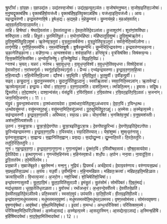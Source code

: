 

  
श्रु॒ष्टीवां॑। वां॒य॒ज्ञः। य॒ज्ञउद्य॑तः। उद्य॑तस्स॒जोषाः॑। उद्य॑त॒इत्युत्ऽय॑तः। स॒जोषा॑मनु॒ष्वत्। स॒जोषा॒इति॑स॒ऽजोषाः॑। म॒नु॒ष्वद्वृ॒क्तब॑र्हिषः। वृ॒क्तब॑र्हिषो॒यज॑ध्यै। वृ॒क्तब॑र्हिष॒इति॑वृ॒क्तऽब॑र्हिषः। यज॑ध्या॒इति॒यज॑ध्यै।। आयः। यइन्द्रा॒वरु॑णौ। इन्द्रा॒वरु॑णावि॒षे। इ॒षेअ॒द्य। अ॒द्यम॒हे। म॒हेसु॒म्नाय॑। सु॒म्नाय॑म॒हे। म॒हआ॑व॒वर्त॑त्। आ॒व॒व॒र्त॑त॒दित्या॒ऽव॒वर्त॑त्।।  
ताहि। हिश्रेष्ठा॑। श्रेष्ठा॑दे॒वता॑ता। दे॒वता॑तातु॒जा। दे॒वता॒तेति॑दे॒वऽता॑ता। तु॒जाशूरा॑णं। शूरा॑णां॒शवि॑ष्ठा। शवि॑ष्ठा॒ता। ताहि। हिभू॒तं। भू॒तमिति॑भू॒तं।। म॒घोनां॒मंहि॑ष्ठा। मंहि॑ष्ठातुवि॒शुष्म॑। तु॒वि॒शुष्म॑ऋ॒तेन॑। तु॒वि॒शुष्मेति॑तु॒वि॒ऽशुष्म॑। ऋ॒तेन॑वृत्र॒तुरा॑। वृ॒त्र॒तुरा॒सर्व॑सेना। वृ॒त्र॒तु॒रेति॑वृ॒त्र॒ऽतुरा॑। सर्व॑से॒नेति॒सर्व॑ऽसेना।।  
तागृ॑णीहि। गृ॒णी॒हि॒न॒मस्ये॑भिः। न॒म॒स्ये॑भिश्शू॒षैः। शू॒षैस्सु॒म्नेभिः॑। सु॒म्नेभि॑रि॒न्द्रावरु॑णा। इ॒न्द्रावरु॑णाचका॒ना। च॒का॒नेति॑च॒का॒ना।। वज्रे॑णा॒न्यः। अ॒न्यश्शव॑सा। शव॑सा॒हन्ति॑। हन्ति॑वृ॒त्रं। वृ॒त्रंसिष॑क्ति। सिष॑क्त्य॒न्यः। सि॒स॒क्तीति॒सिस॑क्ति। अ॒न्योवृ॒जिने॑षु। वृ॒जिने॑षु॒विप्रः॑। विप्र॒इति॒विप्रः॑।।  
ग्नाश्च॑। च॒यत्। यन्नरः॑। नर॑श्च। च॒वा॒वृ॒ध॒न्त॒। वा॒वृ॒ध॒न्त॒विश्वे॑। व॒वृ॒ध॒न्ते॒ति॑ववृधन्त। विश्वे॑दे॒वासः॑। दे॒वासो॑न॒रां। न॒रांस्वगू॑र्ताः। स्वगू॑र्ता॒इति॒स्वऽगू॑र्ताः।। प्रैभ्यः॑। एभ्य॑इन्द्रावरुणा। इ॒न्द्रा॒व॒रु॒णा॒म॒हि॒त्वा। म॒हि॒त्वाद्यौः। म॒हि॒त्वेति॑म॒हि॒ऽत्वा। द्यौश्च॑। च॒पृ॒थि॒वि। पृ॒थि॒वि॒भू॒तं॒। भू॒त॒मु॒र्वी। उ॒र्वीइत्यु॒र्वी।।  
सइत्। इत्सु॒दानुः॑। सु॒दानु॒स्स्ववा॑न्। सु॒दानु॒रिति॑सु॒ऽदानुः॑। स्ववाँ॑ऋ॒तावा॑। स्ववा॒निति॒स्वऽवा॑न्। ऋ॒तावेन्द्रा॑। ऋ॒तवेत्यृ॒तऽवा॑। इन्द्रा॒यः। योवां॑। वां॒व॒रु॒णा॒। व॒रु॒णा॒दाश॑ति। दाश॑ति॒त्मन्। त्मन्निति॒त्मन्।। इ॒षासः। सद्वि॒षः। द्वि॒स्त॑रेत्। त॒रे॒द्दाश्वा॑न्। दाश्वा॒न्वंस॑त्। वंस॑द्र॒यिं। र॒यिंर॑यि॒वतः॑। र॒यि॒वत॑श्च। र॒यि॒वत॒इति॑र॒यि॒ऽवतः॑। च॒जना॑न्। जना॒निति॒जना॑न्।। 11 ।।  
यंयु॒वं। यु॒वन्दा॒श्व॑ध्वराय। दा॒श्व॑ध्वरायदेवा। दा॒श्व॑ध्वरा॒येति॑दा॒शुऽअ॑ध्वराय। दे॒वा॒र॒यिं। ऱ॒यिन्ध॒त्थः। ध॒त्थोवसु॑मन्तं। वसु॑मन्तपुरु॒क्षुं। वसु॑मन्त॒मिति॒वसु॑ऽमन्तं। पु॒रु॒क्षुमिति॑पु॒रु॒ऽक्षुं।। अ॒स्मेसः। अ॒स्मेइत्य॒स्मे। सइ॑न्द्रावरुणौ। इ॒न्द्रा॒व॒रु॒णा॒वपि॑। अपि॑ष्यात्। स्या॒त्प्र। प्रयः। योभ॒नक्ति॑। भ॒नक्ति॑व॒नुषां॑। व॒नुषा॒मश॑स्तीः। अश॑स्ती॒रित्यश॑स्तीः।।  
उ॒तनः॑। न॒स्सु॒त्रा॒त्रः। सु॒त्रा॒त्रो॒दे॒वगो॑पाः। सु॒त्रा॒त्रइति॑सु॒ऽत्रा॒त्रः। दे॒वगो॑पासू॒रिभ्यः॑। दे॒वगो॑पा॒इति॑दे॒वऽगो॑पाः। सू॒रिभ्य॑इन्द्रावरुणा। इ॒न्द्रा॒व॒रु॒ण॒र॒यिः। र॒यिस्या॑त्। स्या॒दिति॑स्यात्।। येषां॒शुष्मः॑। शुष्मः॒पृत॑नासु। पृत॑नासुसा॒ह्वान्। सा॒ह्वान्प्र। स॒ह्वानिति॑स॒ह्वान्। प्रस॒द्यः। स॒द्योद्यु॒म्ना। द्यु॒म्नाति॒रते॑। ति॒रते॒ततु॑रिः।ततु॑रि॒रिति॒ततु॑रिः।।  
नूनः॑। न॒इ॒न्द्रा॒व॒रु॒णा॒। इ॒न्द्रा॒व॒रु॒णा॒गृ॒णा॒ना। गृ॒णा॒नापृं॒क्तं। पृं॒क्तंर॒यिं। र॒यिंसौ॑श्रव॒साय॑। सौ॒श्र॒व॒साय॑देवा। दे॒वेति॑देवा।। इ॒त्थागृ॒णन्तः॑। गृ॒णन्तो॑म॒हिन॑स्य। म॒हिन॑स्य॒शर्धः॑। शर्धो॒पः। अ॒पोन। नना॒वा। ना॒वादु॑रि॒ता। दु॒रि॒तात॑रेम। त॒रे॒मेति॑तरेम।।  
प्रस॒म्राजे॑। स॒म्राजे॑बृह॒ते। बृ॒ह॒तेमन्म॑। मन्म॒नु। नुप्रि॒यं। प्रि॒यमर्च॑। अर्च॑दे॒वाय॑। दे॒वाय॒वरु॑णाय। वरु॑णायस॒प्रथः॑। स॒प्रथ॒इति॑स॒ऽप्रथः॑।। अ॒यंयः। यउ॒र्वी। उ॒र्वीम॑हि॒ना। म॒हि॒नामहि॑व्रतः। महि॑व्रतः॒क्रत्वा॑। महि॑व्रत॒इति॒महि॑ऽव्रतः। क्रत्वा॑वि॒भाति॑। वि॒भात्य॒जरः॑। अ॒जरो॒न। नशो॒चिषा॑। शो॒चिषेति॑शो॒चिषा॑।।  
इन्द्रा॑वरुणासुतपौ। सु॒त॒पा॒वि॒मं। सु॒त॒पा॒विति॑सुतऽपौ। इ॒मंसु॒तं। सु॒तंसोमं॑। सोमं॑पिबतं। पि॒ब॒तं॒मद्यं॑। मद्यं॑धृतव्रता। धृ॒त॒व्र॒तेति॑धृतऽव्रता।। यु॒वोरथः॑। रथो॑अध्व॒रं। अ॒ध्व॒रन्दे॒ववी॑तये। दे॒ववी॑तये॒प्रति॑। दे॒ववी॑तय॒इति॑दे॒वऽवी॑तये। प्रति॒स्वसा॑रं। स्वसा॑र॒मुप॑। उप॑याति। या॒ति॒वी॒तये॑। वी॒तय॒इति॑वी॒तये॑।।  
इन्द्रा॑वरुणा॒मधु॑मत्तमस्य। मधु॑मत्तमस्य॒वृष्णः॑। मधु॑मत्तमस्येति॒मधु॑मत्ऽतमस्य। वृष्ण॒स्सोम॑स्य। सोम॑स्यवृषणा। वृ॒ष॒णावृ॑षेथां। आवृ॑षेथां। वृ॒षे॒था॒मिति॑वृषेथां।। इ॒दवां॑। वा॒मन्धः॑। अन्धः॒परि॑सिक्तं। परि॑सिक्तम॒स्मे। परि॑सिक्त॒मिति॒परि॑ऽसिक्तं। अ॒स्मेआ॒सद्य॑। अ॒स्मेइत्य॒स्मे। आ॒सद्या॒स्मिन्। आ॒सद्येत्या॒ऽसद्य॑। अ॒स्मिन्ब॒र्हिषि॑। ब॒र्हिषि॑मादयेथां। मा॒द॒ये॒था॒मिति॑मादयेथां।। 12 ।।  
